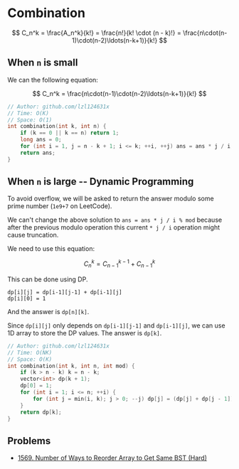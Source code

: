 # Combination

$$ C_n^k = \frac{A_n^k}{k!} = \frac{n!}{k! \cdot (n - k)!} = \frac{n\cdot(n-1)\cdot(n-2)\ldots(n-k+1)}{k!} $$

## When `n` is small

We can the following equation:

$$ C_n^k = \frac{n\cdot(n-1)\cdot(n-2)\ldots(n-k+1)}{k!} $$

```cpp
// Author: github.com/lzl124631x
// Time: O(K)
// Space: O(1)
int combination(int k, int n) {
    if (k == 0 || k == n) return 1;
    long ans = 0;
    for (int i = 1, j = n - k + 1; i <= k; ++i, ++j) ans = ans * j / i;
    return ans;
}
```

## When `n` is large -- Dynamic Programming

To avoid overflow, we will be asked to return the answer modulo some prime number (`1e9+7` on LeetCode).

We can't change the above solution to `ans = ans * j / i % mod` because after the previous modulo operation this current `* j / i` operation might cause truncation.

We need to use this equation:

$$ C_n^k = C_{n-1}^{k-1} + C_{n-1}^k $$

This can be done using DP.

```
dp[i][j] = dp[i-1][j-1] + dp[i-1][j]
dp[i][0] = 1
```
And the answer is `dp[n][k]`.

Since `dp[i][j]` only depends on `dp[i-1][j-1]` and `dp[i-1][j]`, we can use 1D array to store the DP values. The answer is `dp[k]`.

```cpp
// Author: github.com/lzl124631x
// Time: O(NK)
// Space: O(K)
int combination(int k, int n, int mod) {
    if (k > n - k) k = n - k;
    vector<int> dp(k + 1);
    dp[0] = 1;
    for (int i = 1; i <= n; ++i) {
        for (int j = min(i, k); j > 0; --j) dp[j] = (dp[j] + dp[j - 1]) % mod;
    }
    return dp[k];
}
```

## Problems

* [1569. Number of Ways to Reorder Array to Get Same BST (Hard)](https://leetcode.com/problems/number-of-ways-to-reorder-array-to-get-same-bst/)